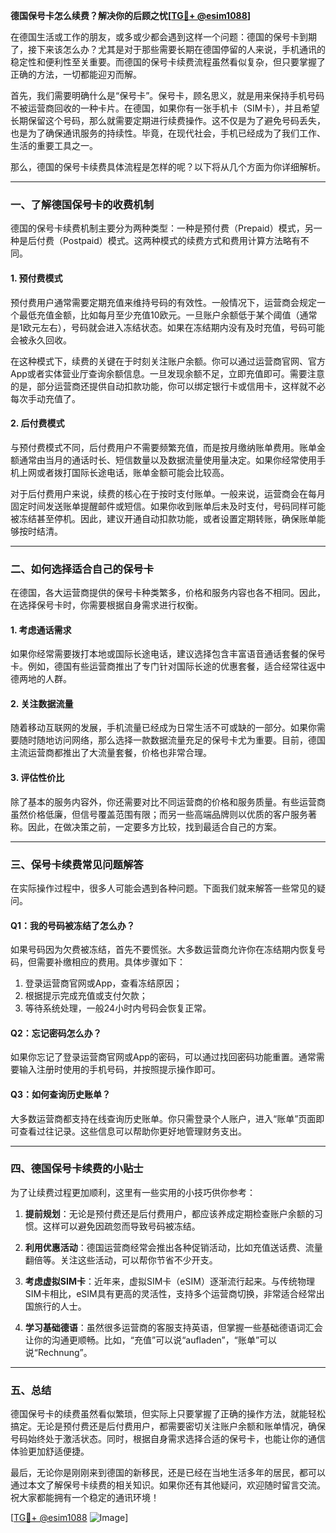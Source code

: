 **德国保号卡怎么续费？解决你的后顾之忧[[TG💪+ @esim1088](https://t.me/s/esim1088)]**

在德国生活或工作的朋友，或多或少都会遇到这样一个问题：德国的保号卡到期了，接下来该怎么办？尤其是对于那些需要长期在德国停留的人来说，手机通讯的稳定性和便利性至关重要。而德国的保号卡续费流程虽然看似复杂，但只要掌握了正确的方法，一切都能迎刃而解。

首先，我们需要明确什么是“保号卡”。保号卡，顾名思义，就是用来保持手机号码不被运营商回收的一种卡片。在德国，如果你有一张手机卡（SIM卡），并且希望长期保留这个号码，那么就需要定期进行续费操作。这不仅是为了避免号码丢失，也是为了确保通讯服务的持续性。毕竟，在现代社会，手机已经成为了我们工作、生活的重要工具之一。

那么，德国的保号卡续费具体流程是怎样的呢？以下将从几个方面为你详细解析。

---

### **一、了解德国保号卡的收费机制**

德国的保号卡续费机制主要分为两种类型：一种是预付费（Prepaid）模式，另一种是后付费（Postpaid）模式。这两种模式的续费方式和费用计算方法略有不同。

#### **1. 预付费模式**
预付费用户通常需要定期充值来维持号码的有效性。一般情况下，运营商会规定一个最低充值金额，比如每月至少充值10欧元。一旦账户余额低于某个阈值（通常是1欧元左右），号码就会进入冻结状态。如果在冻结期内没有及时充值，号码可能会被永久回收。

在这种模式下，续费的关键在于时刻关注账户余额。你可以通过运营商官网、官方App或者实体营业厅查询余额信息。一旦发现余额不足，立即充值即可。需要注意的是，部分运营商还提供自动扣款功能，你可以绑定银行卡或信用卡，这样就不必每次手动充值了。

#### **2. 后付费模式**
与预付费模式不同，后付费用户不需要频繁充值，而是按月缴纳账单费用。账单金额通常由当月的通话时长、短信数量以及数据流量使用量决定。如果你经常使用手机上网或者拨打国际长途电话，账单金额可能会比较高。

对于后付费用户来说，续费的核心在于按时支付账单。一般来说，运营商会在每月固定时间发送账单提醒邮件或短信。如果你收到账单后未及时支付，号码同样可能被冻结甚至停机。因此，建议开通自动扣款功能，或者设置定期转账，确保账单能够按时结清。

---

### **二、如何选择适合自己的保号卡**

在德国，各大运营商提供的保号卡种类繁多，价格和服务内容也各不相同。因此，在选择保号卡时，你需要根据自身需求进行权衡。

#### **1. 考虑通话需求**
如果你经常需要拨打本地或国际长途电话，建议选择包含丰富语音通话套餐的保号卡。例如，德国有些运营商推出了专门针对国际长途的优惠套餐，适合经常往返中德两地的人群。

#### **2. 关注数据流量**
随着移动互联网的发展，手机流量已经成为日常生活不可或缺的一部分。如果你需要随时随地访问网络，那么选择一款数据流量充足的保号卡尤为重要。目前，德国主流运营商都推出了大流量套餐，价格也非常合理。

#### **3. 评估性价比**
除了基本的服务内容外，你还需要对比不同运营商的价格和服务质量。有些运营商虽然价格低廉，但信号覆盖范围有限；而另一些高端品牌则以优质的客户服务著称。因此，在做决策之前，一定要多方比较，找到最适合自己的方案。

---

### **三、保号卡续费常见问题解答**

在实际操作过程中，很多人可能会遇到各种问题。下面我们就来解答一些常见的疑问。

#### **Q1：我的号码被冻结了怎么办？**
如果号码因为欠费被冻结，首先不要慌张。大多数运营商允许你在冻结期内恢复号码，但需要补缴相应的费用。具体步骤如下：
1. 登录运营商官网或App，查看冻结原因；
2. 根据提示完成充值或支付欠款；
3. 等待系统处理，一般24小时内号码会恢复正常。

#### **Q2：忘记密码怎么办？**
如果你忘记了登录运营商官网或App的密码，可以通过找回密码功能重置。通常需要输入注册时使用的手机号码，并按照提示操作即可。

#### **Q3：如何查询历史账单？**
大多数运营商都支持在线查询历史账单。你只需登录个人账户，进入“账单”页面即可查看过往记录。这些信息可以帮助你更好地管理财务支出。

---

### **四、德国保号卡续费的小贴士**

为了让续费过程更加顺利，这里有一些实用的小技巧供你参考：

1. **提前规划**：无论是预付费还是后付费用户，都应该养成定期检查账户余额的习惯。这样可以避免因疏忽而导致号码被冻结。
   
2. **利用优惠活动**：德国运营商经常会推出各种促销活动，比如充值送话费、流量翻倍等。关注这些活动，可以帮你节省不少开支。

3. **考虑虚拟SIM卡**：近年来，虚拟SIM卡（eSIM）逐渐流行起来。与传统物理SIM卡相比，eSIM具有更高的灵活性，支持多个运营商切换，非常适合经常出国旅行的人士。

4. **学习基础德语**：虽然很多运营商的客服支持英语，但掌握一些基础德语词汇会让你的沟通更顺畅。比如，“充值”可以说“aufladen”，“账单”可以说“Rechnung”。

---

### **五、总结**

德国保号卡的续费虽然看似繁琐，但实际上只要掌握了正确的操作方法，就能轻松搞定。无论是预付费还是后付费用户，都需要密切关注账户余额和账单情况，确保号码始终处于激活状态。同时，根据自身需求选择合适的保号卡，也能让你的通信体验更加舒适便捷。

最后，无论你是刚刚来到德国的新移民，还是已经在当地生活多年的居民，都可以通过本文了解保号卡续费的相关知识。如果你还有其他疑问，欢迎随时留言交流。祝大家都能拥有一个稳定的通讯环境！

[[TG💪+ @esim1088](https://t.me/s/esim1088) ![Image](https://i.postimg.cc/4NQfJmqS/Snipaste-2025-05-13-00-14-12.png)]